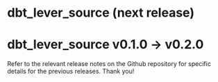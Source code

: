 # dbt_lever_source (next release)

# dbt_lever_source v0.1.0 -> v0.2.0
Refer to the relevant release notes on the Github repository for specific details for the previous releases. Thank you!